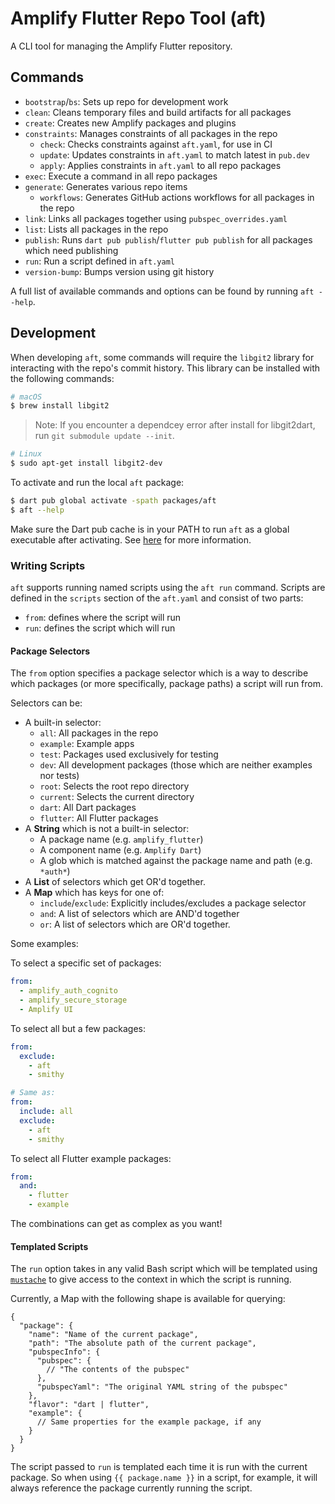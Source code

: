 # Amplify Flutter Repo Tool (aft)

A CLI tool for managing the Amplify Flutter repository.

## Commands

- `bootstrap`/`bs`: Sets up repo for development work
- `clean`: Cleans temporary files and build artifacts for all packages
- `create`: Creates new Amplify packages and plugins
- `constraints`: Manages constraints of all packages in the repo
  - `check`: Checks constraints against `aft.yaml`, for use in CI
  - `update`: Updates constraints in `aft.yaml` to match latest in `pub.dev`
  - `apply`: Applies constraints in `aft.yaml` to all repo packages
- `exec`: Execute a command in all repo packages
- `generate`: Generates various repo items
  - `workflows`: Generates GitHub actions workflows for all packages in the repo
- `link`: Links all packages together using `pubspec_overrides.yaml`
- `list`: Lists all packages in the repo
- `publish`: Runs `dart pub publish`/`flutter pub publish` for all packages which need publishing
- `run`: Run a script defined in `aft.yaml`
- `version-bump`: Bumps version using git history

A full list of available commands and options can be found by running `aft --help`.

## Development

When developing `aft`, some commands will require the `libgit2` library for interacting with the repo's commit history. This library can be installed with the following commands:

```sh
# macOS
$ brew install libgit2
```

> Note: If you encounter a dependcey error after install for libgit2dart, run `git submodule update --init`.

```sh
# Linux
$ sudo apt-get install libgit2-dev
```

To activate and run the local `aft` package:

```sh
$ dart pub global activate -spath packages/aft
$ aft --help
```

Make sure the Dart pub cache is in your PATH to run `aft` as a global executable after activating. See [here](https://dart.dev/tools/pub/cmd/pub-global#running-a-script-from-your-path) for more information.


### Writing Scripts

`aft` supports running named scripts using the `aft run` command. Scripts are defined in the `scripts` section of the `aft.yaml` and consist of two parts:
- `from`: defines where the script will run
- `run`: defines the script which will run

#### Package Selectors
The `from` option specifies a package selector which is a way to describe which packages (or more specifically, package paths) a script will run from. 

Selectors can be:
- A built-in selector:
  - `all`: All packages in the repo
  - `example`: Example apps
  - `test`: Packages used exclusively for testing
  - `dev`: All development packages (those which are neither examples nor tests)
  - `root`: Selects the root repo directory
  - `current`: Selects the current directory
  - `dart`: All Dart packages
  - `flutter`: All Flutter packages
 - A **String** which is not a built-in selector:
   - A package name (e.g. `amplify_flutter`)
   - A component name (e.g. `Amplify Dart`)
   - A glob which is matched against the package name and path (e.g. `*auth*`)
- A **List** of selectors which get OR'd together.
- A **Map** which has keys for one of:
  - `include`/`exclude`: Explicitly includes/excludes a package selector
  - `and`: A list of selectors which are AND'd together
  - `or`: A list of selectors which are OR'd together.

Some examples:

To select a specific set of packages:
```yaml
from:
  - amplify_auth_cognito
  - amplify_secure_storage
  - Amplify UI
```

To select all but a few packages:
```yaml
from:
  exclude:
    - aft
    - smithy

# Same as:
from:
  include: all
  exclude:
    - aft
    - smithy
```

To select all Flutter example packages:
```yaml
from:
  and:
    - flutter
    - example
```

The combinations can get as complex as you want!

#### Templated Scripts

The `run` option takes in any valid Bash script which will be templated using [`mustache`](https://mustache.github.io/mustache.5.html) to give access to the context in which the script is running.

Currently, a Map with the following shape is available for querying:

```json5
{
  "package": {
    "name": "Name of the current package",
    "path": "The absolute path of the current package",
    "pubspecInfo": {
      "pubspec": {
        // "The contents of the pubspec"
      },
      "pubspecYaml": "The original YAML string of the pubspec" 
    },
    "flavor": "dart | flutter",
    "example": {
      // Same properties for the example package, if any
    }
  }
}
```

The script passed to `run` is templated each time it is run with the current package. So when using `{{ package.name }}` in a script, for example, it will always reference the package currently running the script.
